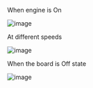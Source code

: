 When engine is On

![image](https://user-images.githubusercontent.com/102427512/168491937-f8231d5b-7ba5-4bd0-9946-93b765e7d9f1.png)

At different speeds

![image](https://user-images.githubusercontent.com/102427512/168491986-46279f84-7825-4c2f-976f-7b5b6bd02130.png)

When the board is Off state

![image](https://user-images.githubusercontent.com/102427512/168492020-bc64d29f-1f0f-4d90-b0c5-3fe923bb62cb.png)

